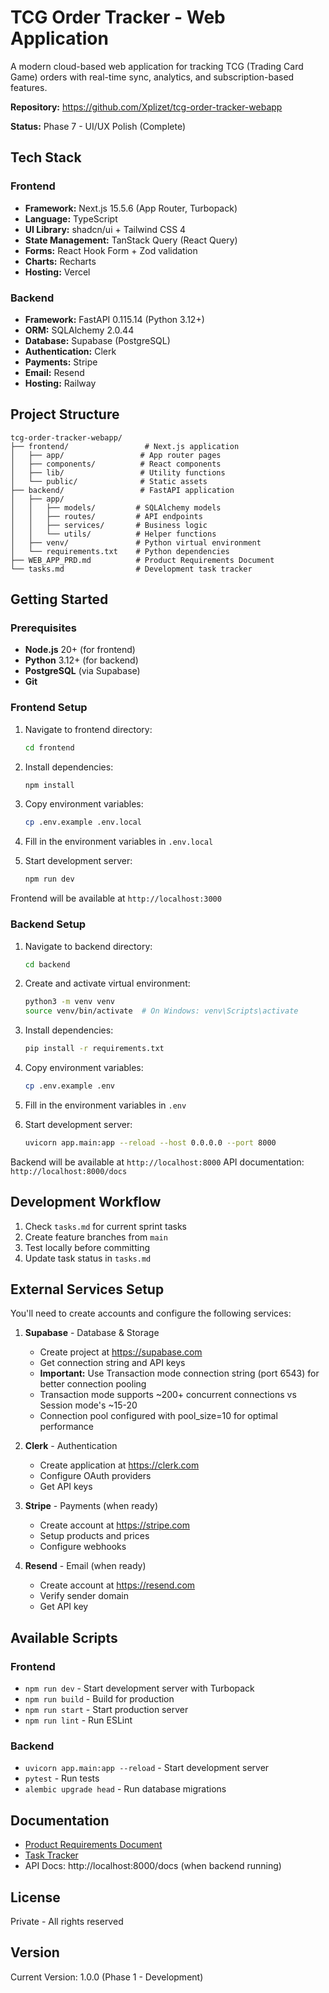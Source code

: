 # TCG Order Tracker - Web Application

A modern cloud-based web application for tracking TCG (Trading Card Game) orders with real-time sync, analytics, and subscription-based features.

**Repository:** https://github.com/Xplizet/tcg-order-tracker-webapp

**Status:** Phase 7 - UI/UX Polish (Complete)

## Tech Stack

### Frontend
- **Framework:** Next.js 15.5.6 (App Router, Turbopack)
- **Language:** TypeScript
- **UI Library:** shadcn/ui + Tailwind CSS 4
- **State Management:** TanStack Query (React Query)
- **Forms:** React Hook Form + Zod validation
- **Charts:** Recharts
- **Hosting:** Vercel

### Backend
- **Framework:** FastAPI 0.115.14 (Python 3.12+)
- **ORM:** SQLAlchemy 2.0.44
- **Database:** Supabase (PostgreSQL)
- **Authentication:** Clerk
- **Payments:** Stripe
- **Email:** Resend
- **Hosting:** Railway

## Project Structure

```
tcg-order-tracker-webapp/
├── frontend/                 # Next.js application
│   ├── app/                 # App router pages
│   ├── components/          # React components
│   ├── lib/                 # Utility functions
│   └── public/              # Static assets
├── backend/                 # FastAPI application
│   ├── app/
│   │   ├── models/         # SQLAlchemy models
│   │   ├── routes/         # API endpoints
│   │   ├── services/       # Business logic
│   │   └── utils/          # Helper functions
│   ├── venv/               # Python virtual environment
│   └── requirements.txt    # Python dependencies
├── WEB_APP_PRD.md          # Product Requirements Document
└── tasks.md                # Development task tracker
```

## Getting Started

### Prerequisites
- **Node.js** 20+ (for frontend)
- **Python** 3.12+ (for backend)
- **PostgreSQL** (via Supabase)
- **Git**

### Frontend Setup

1. Navigate to frontend directory:
   ```bash
   cd frontend
   ```

2. Install dependencies:
   ```bash
   npm install
   ```

3. Copy environment variables:
   ```bash
   cp .env.example .env.local
   ```

4. Fill in the environment variables in `.env.local`

5. Start development server:
   ```bash
   npm run dev
   ```

Frontend will be available at `http://localhost:3000`

### Backend Setup

1. Navigate to backend directory:
   ```bash
   cd backend
   ```

2. Create and activate virtual environment:
   ```bash
   python3 -m venv venv
   source venv/bin/activate  # On Windows: venv\Scripts\activate
   ```

3. Install dependencies:
   ```bash
   pip install -r requirements.txt
   ```

4. Copy environment variables:
   ```bash
   cp .env.example .env
   ```

5. Fill in the environment variables in `.env`

6. Start development server:
   ```bash
   uvicorn app.main:app --reload --host 0.0.0.0 --port 8000
   ```

Backend will be available at `http://localhost:8000`
API documentation: `http://localhost:8000/docs`

## Development Workflow

1. Check `tasks.md` for current sprint tasks
2. Create feature branches from `main`
3. Test locally before committing
4. Update task status in `tasks.md`

## External Services Setup

You'll need to create accounts and configure the following services:

1. **Supabase** - Database & Storage
   - Create project at https://supabase.com
   - Get connection string and API keys
   - **Important:** Use Transaction mode connection string (port 6543) for better connection pooling
   - Transaction mode supports ~200+ concurrent connections vs Session mode's ~15-20
   - Connection pool configured with pool_size=10 for optimal performance

2. **Clerk** - Authentication
   - Create application at https://clerk.com
   - Configure OAuth providers
   - Get API keys

3. **Stripe** - Payments (when ready)
   - Create account at https://stripe.com
   - Setup products and prices
   - Configure webhooks

4. **Resend** - Email (when ready)
   - Create account at https://resend.com
   - Verify sender domain
   - Get API key

## Available Scripts

### Frontend
- `npm run dev` - Start development server with Turbopack
- `npm run build` - Build for production
- `npm run start` - Start production server
- `npm run lint` - Run ESLint

### Backend
- `uvicorn app.main:app --reload` - Start development server
- `pytest` - Run tests
- `alembic upgrade head` - Run database migrations

## Documentation

- [Product Requirements Document](./WEB_APP_PRD.md)
- [Task Tracker](./tasks.md)
- API Docs: http://localhost:8000/docs (when backend running)

## License

Private - All rights reserved

## Version

Current Version: 1.0.0 (Phase 1 - Development)
